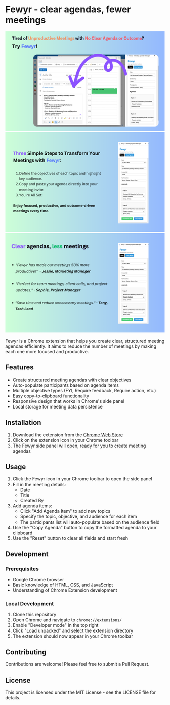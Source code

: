 # Fewyr - clear agendas, fewer meetings

![Screenshot](./images/1.png)
![Screenshot](./images/2.png)
![Screenshot](./images/3.png)

Fewyr is a Chrome extension that helps you create clear, structured meeting agendas efficiently. It aims to reduce the number of meetings by making each one more focused and productive.

## Features

- Create structured meeting agendas with clear objectives
- Auto-populate participants based on agenda items
- Multiple objective types (FYI, Require feedback, Require action, etc.)
- Easy copy-to-clipboard functionality
- Responsive design that works in Chrome's side panel
- Local storage for meeting data persistence

## Installation

1. Download the extension from the [Chrome Web Store](https://chromewebstore.google.com/detail/cemlhfjmbdmhfoiccdbdmgphigpopfkg?utm_source=item-share-cp)
2. Click on the extension icon in your Chrome toolbar
3. The Fewyr side panel will open, ready for you to create meeting agendas

## Usage

1. Click the Fewyr icon in your Chrome toolbar to open the side panel
2. Fill in the meeting details:
   - Date
   - Title
   - Created By
3. Add agenda items:
   - Click "Add Agenda Item" to add new topics
   - Specify the topic, objective, and audience for each item
   - The participants list will auto-populate based on the audience field
4. Use the "Copy Agenda" button to copy the formatted agenda to your clipboard
5. Use the "Reset" button to clear all fields and start fresh

## Development

### Prerequisites

- Google Chrome browser
- Basic knowledge of HTML, CSS, and JavaScript
- Understanding of Chrome Extension development

### Local Development

1. Clone this repository
2. Open Chrome and navigate to `chrome://extensions/`
3. Enable "Developer mode" in the top right
4. Click "Load unpacked" and select the extension directory
5. The extension should now appear in your Chrome toolbar


## Contributing

Contributions are welcome! Please feel free to submit a Pull Request.

## License

This project is licensed under the MIT License - see the LICENSE file for details.
